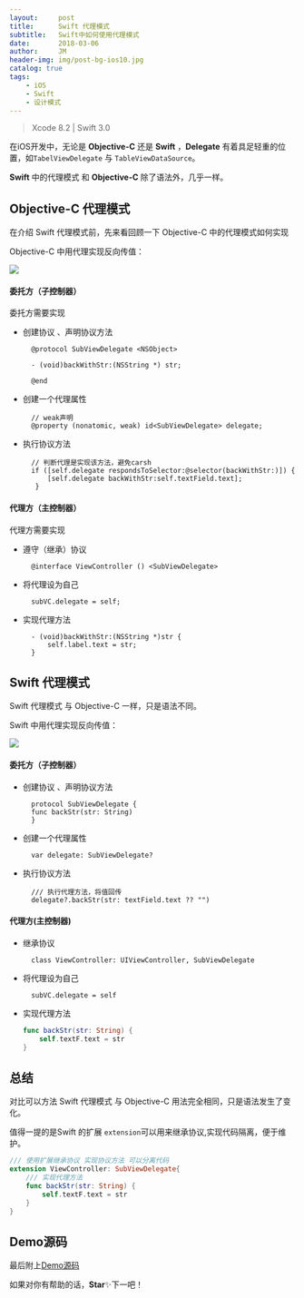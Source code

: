 ```yaml
---
layout:     post
title:      Swift 代理模式
subtitle:   Swift中如何使用代理模式
date:       2018-03-06
author:     JM
header-img: img/post-bg-ios10.jpg
catalog: true
tags:
    - iOS
    - Swift
    - 设计模式
---
```


> Xcode 8.2 | Swift 3.0

在iOS开发中，无论是 **Objective-C** 还是 **Swift** ，**Delegate** 有着具足轻重的位置，如`TabelViewDelegate` 与 `TableViewDataSource`。

**Swift** 中的代理模式 和 **Objective-C** 除了语法外，几乎一样。

## Objective-C 代理模式

在介绍 Swift 代理模式前，先来看回顾一下 Objective-C 中的代理模式如何实现

Objective-C 中用代理实现反向传值：

![](https://ww4.sinaimg.cn/large/006tKfTcgy1fdd51zf5cwg307i0dck3f.gif)

#### 委托方（子控制器）

委托方需要实现

- 创建协议 、声明协议方法

		@protocol SubViewDelegate <NSObject>
		
		- (void)backWithStr:(NSString *) str;

		@end
- 创建一个代理属性

		// weak声明
		@property (nonatomic, weak) id<SubViewDelegate> delegate;
- 执行协议方法

		// 判断代理是实现该方法，避免carsh
    	if ([self.delegate respondsToSelector:@selector(backWithStr:)]) {
         	[self.delegate backWithStr:self.textField.text];
         }


#### 代理方（主控制器）
代理方需要实现

- 遵守（继承）协议

		@interface ViewController () <SubViewDelegate>
- 将代理设为自己

		subVC.delegate = self;
- 实现代理方法

		- (void)backWithStr:(NSString *)str {
	    	self.label.text = str;
		}

## Swift 代理模式

Swift 代理模式 与 Objective-C 一样，只是语法不同。

Swift 中用代理实现反向传值：

![](https://ww1.sinaimg.cn/large/006tKfTcgy1fdd5oi9048g307i0dc7co.gif)

#### 委托方（子控制器）

- 创建协议 、声明协议方法

		protocol SubViewDelegate {
	    func backStr(str: String)
		}	
- 创建一个代理属性

		var delegate: SubViewDelegate?
- 执行协议方法

		/// 执行代理方法，将值回传
        delegate?.backStr(str: textField.text ?? "")
        
#### 代理方(主控制器)
- 继承协议

		class ViewController: UIViewController, SubViewDelegate
- 将代理设为自己

		subVC.delegate = self
		
- 实现代理方法

	```swift
	func backStr(str: String) {
        self.textF.text = str
    }
    ```
    
    
## 总结

对比可以方法 Swift 代理模式 与 Objective-C 用法完全相同，只是语法发生了变化。

值得一提的是Swift 的扩展 `extension`可以用来继承协议,实现代码隔离，便于维护。

```swift
/// 使用扩展继承协议 实现协议方法 可以分离代码
extension ViewController: SubViewDelegate{
    /// 实现代理方法
    func backStr(str: String) {
        self.textF.text = str
    }
}
```


## Demo源码

最后附上[Demo源码](https://github.com/qiubaiying/iOS-Delegate_Demo)

如果对你有帮助的话，**Star**✨下一吧！



